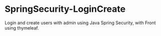 # SpringSecurity-LoginCreate
Login and create users with admin using Java Spring Security, with Front using thymeleaf.
